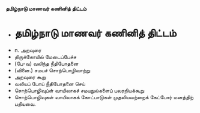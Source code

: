 **தமிழ்நாடு மாணவர் கணினித் திட்டம்**
- # தமிழ்நாடு மாணவர் கணினித் திட்டம்
- n. அறவுரை
- திருக்கோயில் மேடைப்பேச்ச
- (பே-வ) வலிந்த நீதிபோதனை
- (வினை.) சமயச் சொற்பொழிவாற்று
- அறவுரை கூறு
- வலியப் போய் நீதிபோதனை செய்
- சொற்பொழிவுப்ள் வாயிலாகச் சமயநுல்களைப் பலரறியக்கூறு
- சொற்பொழிவுகள் வாயிலாகக் கோட்பாடுகள் முதலியவற்றைக் கேட்போர் மனத்திற் பதியவை.

